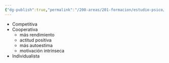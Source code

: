 ```yaml
---
{"dg-publish":true,"permalink":"/200-areas/201-formacion/estudio-psico/interaccion-grupal/","dgPassFrontmatter":true}
---
```


- Competitiva
- Cooperativa
	- más rendimiento
	- actitud positiva
	- más autoestima
	- motivación intrínseca
- Individualista
